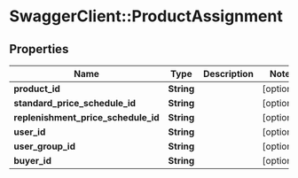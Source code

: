 # SwaggerClient::ProductAssignment

## Properties
Name | Type | Description | Notes
------------ | ------------- | ------------- | -------------
**product_id** | **String** |  | [optional] 
**standard_price_schedule_id** | **String** |  | [optional] 
**replenishment_price_schedule_id** | **String** |  | [optional] 
**user_id** | **String** |  | [optional] 
**user_group_id** | **String** |  | [optional] 
**buyer_id** | **String** |  | [optional] 


